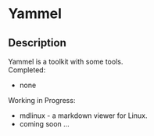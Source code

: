 # Yammel
## Description
Yammel is a toolkit with some tools.  
Completed:  
* none  

Working in Progress:  
* mdlinux - a markdown viewer for Linux.  
* coming soon ...  

